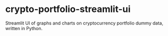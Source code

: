 # crypto-portfolio-streamlit-ui
Streamlit UI of graphs and charts on cryptocurrency portfolio dummy data, written in Python.
